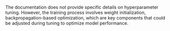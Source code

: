The documentation does not provide specific details on hyperparameter tuning. However, the training process involves weight initialization, backpropagation-based optimization, which are key components that could be adjusted during tuning to optimize model performance.
